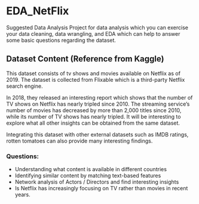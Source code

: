 # EDA_NetFlix
Suggested Data Analysis Project for data analysis which you can exercise your data cleaning, data wrangling, and EDA which can help to answer some basic questions regarding the dataset.

## Dataset Content (Reference from Kaggle)
This dataset consists of tv shows and movies available on Netflix as of 2019. The dataset is collected from Flixable which is a third-party Netflix search engine.

In 2018, they released an interesting report which shows that the number of TV shows on Netflix has nearly tripled since 2010. The streaming service’s number of movies has decreased by more than 2,000 titles since 2010, while its number of TV shows has nearly tripled. It will be interesting to explore what all other insights can be obtained from the same dataset.

Integrating this dataset with other external datasets such as IMDB ratings, rotten tomatoes can also provide many interesting findings.

### Questions:
- Understanding what content is available in different countries
- Identifying similar content by matching text-based features
- Network analysis of Actors / Directors and find interesting insights
- Is Netflix has increasingly focusing on TV rather than movies in recent years.
